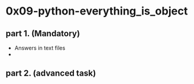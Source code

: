 # 0x09-python-everything_is_object

## part 1. (Mandatory)
- Answers in text files
- 

## part 2. (advanced task) 
